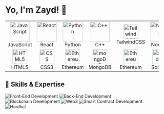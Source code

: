 # Yo, I'm Zayd! 🦾  





<table>
  <tr>
    <td align="center" width="96">
      <img src="https://techstack-generator.vercel.app/js-icon.svg" alt="JavaScript" width="65" height="65" />
      <br>JavaScript
    </td>
    <td align="center" width="96">
      <img src="https://techstack-generator.vercel.app/react-icon.svg" alt="React" width="65" height="65" />
      <br>React
    </td>
    <td align="center" width="96">
      <img src="https://techstack-generator.vercel.app/python-icon.svg" alt="Python" width="65" height="65" />
      <br>Python
    </td>
    <td align="center" width="96">
      <img src="https://techstack-generator.vercel.app/cpp-icon.svg" alt="C++" width="65" height="65" />
      <br>C++
    </td>
    <td align="center" width="96">
      <img src="https://user-images.githubusercontent.com/25181517/202896760-337261ed-ee92-4979-84c4-d4b829c7355d.png" width="48" height="48" alt="TailwindCSS" />
      <br>TailwindCSS
    </td>
    <td align="center" width="96">
<img src="https://user-images.githubusercontent.com/25181517/183568594-85e280a7-0d7e-4d1a-9028-c8c2209e073c.png" alt="Node.js" width="65" height="65" />
      <br>Node.js
    </td>
        <td align="center" width="96">
      <img src="[[https://seeklogo.com/images/H/hardhat-logo-888739EBB4-seeklogo.com.png](https://hardhat.org/_next/static/media/hardhat-logo.5c5f687b.svg)](https://raw.githubusercontent.com/NomicFoundation/hardhat/main/docs/src/assets/logo.svg)" width="48" height="48" alt="Hardhat" />
      <br>Hardhat
    </td>
    <td align="center" width="96">
      <img src="https://user-images.githubusercontent.com/25181517/189716855-2c69ca7a-5149-4647-936d-780610911353.png" width="48" height="48" alt="Firebase" />
      <br>Firebase
    </td>
  </tr>
  <tr>
    <td align="center" width="96"> 
      <img src="https://user-images.githubusercontent.com/25181517/192158954-f88b5814-d510-4564-b285-dff7d6400dad.png" width="48" height="48" alt="HTML5" />
      <br>HTML5
    </td>
    <td align="center" width="96">
      <img src="https://user-images.githubusercontent.com/25181517/183898674-75a4a1b1-f960-4ea9-abcb-637170a00a75.png" width="48" height="48" alt="CSS" />
      <br>CSS3
    </td>
     <td align="center" width="96">
      <img src="https://user-images.githubusercontent.com/25181517/117208740-bfb78400-adf5-11eb-97bb-09072b6bedfc.png" width="48" height="48" alt="Ethereum" />
      <br>Ethereum
    </td>
    <td align="center" width="96">
      <img src="https://user-images.githubusercontent.com/25181517/182884177-d48a8579-2cd0-447a-b9a6-ffc7cb02560e.png" width="48" height="48" alt="mongoDB" />
      <br>MongoDB
    </td>
    <td align="center" width="96">
      <img src="https://user-images.githubusercontent.com/25181517/117208736-bdedc080-adf5-11eb-912f-61c7d43705f6.png" width="48" height="48" alt="Ethereum" />
      <br>Ethereum
    </td>
    <td align="center" width="96">
      <img src="https://upload.wikimedia.org/wikipedia/commons/9/98/Solidity_logo.svg" width="48" height="48" alt="Solidity" />
      <br>Solidity
    </td>
        <td align="center" width="96">
      <img src="https://user-images.githubusercontent.com/25181517/187070862-03888f18-2e63-4332-95fb-3ba4f2708e59.png" width="48" height="48" alt="Web3.js" />
      <br>Web3.js
    </td>
    <td align="center" width="96">
      <img src="https://docs.ethers.org/v5/static/logo.svg" width="48" height="48" alt="ethers.js" />
      <br>ethers.js
      
 </td>
  </tr>
</table>

## 🔧 Skills & Expertise

![Front-End Development](https://img.shields.io/badge/-Front--End%20Development-blue?style=for-the-badge&logo=html5)
![Back-End Development](https://img.shields.io/badge/-Back--End%20Development-green?style=for-the-badge&logo=node.js)
![Blockchain Development](https://img.shields.io/badge/-Blockchain%20Development-gray?style=for-the-badge&logo=ethereum)
![Web3](https://img.shields.io/badge/-Web3-orange?style=for-the-badge&logo=ethereum)
![Smart Contract Development](https://img.shields.io/badge/-Smart%20Contract%20Development-black?style=for-the-badge&logo=ethereum)
![Hardhat](https://img.shields.io/badge/-Hardhat-yellow?style=for-the-badge&logo=ethereum)
